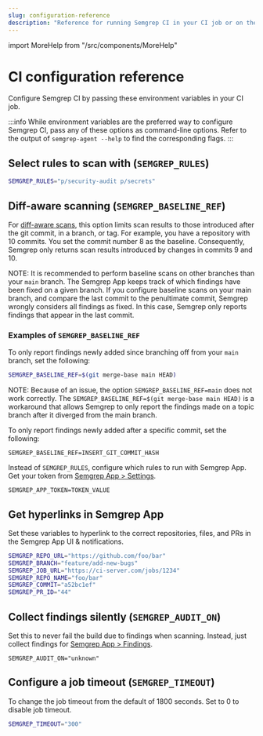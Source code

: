 ```yaml
---
slug: configuration-reference
description: "Reference for running Semgrep CI in your CI job or on the command line using semgrep-agent. Learn how to select rules to scan with, enable diff-aware scanning, connect to Semgrep App, and more."
---
```


import MoreHelp from "/src/components/MoreHelp"

# CI configuration reference

Configure Semgrep CI by passing these environment variables in your CI job.

:::info
While environment variables are the preferred way to configure Semgrep CI, pass any of these options as command-line options. Refer to the output of `semgrep-agent --help` to find the corresponding flags.
:::


## Select rules to scan with (`SEMGREP_RULES`)

```sh
SEMGREP_RULES="p/security-audit p/secrets"
```

## Diff-aware scanning (`SEMGREP_BASELINE_REF`)

For [diff-aware scans](overview.md#features), this option limits scan results to those introduced after the git commit, in a branch, or tag. For example, you have a repository with 10 commits. You set the commit number 8 as the baseline. Consequently, Semgrep only returns scan results introduced by changes in commits 9 and 10.

NOTE: It is recommended to perform baseline scans on other branches than your `main` branch. The Semgrep App keeps track of which findings have been fixed on a given branch. If you configure baseline scans on your main branch, and compare the last commit to the penultimate commit, Semgrep wrongly considers all findings as fixed. In this case, Semgrep only reports findings that appear in the last commit.
 
### Examples of `SEMGREP_BASELINE_REF`

To only report findings newly added
since branching off from your `main` branch, set the following:
```sh
SEMGREP_BASELINE_REF=$(git merge-base main HEAD)
```

NOTE: Because of an issue, the option `SEMGREP_BASELINE_REF=main` does not work correctly. The `SEMGREP_BASELINE_REF=$(git merge-base main HEAD)` is a workaround that allows Semgrep to only report the findings made on a topic branch after it diverged from the main branch. 

To only report findings newly added
after a specific commit, set the following:
<pre class="language-bash"><code>SEMGREP_BASELINE_REF=<span className="placeholder">INSERT_GIT_COMMIT_HASH</span></code></pre>

Instead of `SEMGREP_RULES`, configure which rules to run with Semgrep App.
Get your token from [Semgrep App > Settings](https://semgrep.dev/manage/settings).

<pre class="language-bash"><code>SEMGREP_APP_TOKEN=<span className="placeholder">TOKEN_VALUE</span></code></pre>

## Get hyperlinks in Semgrep App

Set these variables to hyperlink to the correct repositories, files, and PRs
in the Semgrep App UI & notifications.

```sh
SEMGREP_REPO_URL="https://github.com/foo/bar"
SEMGREP_BRANCH="feature/add-new-bugs"
SEMGREP_JOB_URL="https://ci-server.com/jobs/1234"
SEMGREP_REPO_NAME="foo/bar"
SEMGREP_COMMIT="a52bc1ef"
SEMGREP_PR_ID="44"
```

## Collect findings silently (`SEMGREP_AUDIT_ON`)

Set this to never fail the build due to findings when scanning.
Instead, just collect findings for [Semgrep App > Findings](https://semgrep.dev/manage/findings).

```
SEMGREP_AUDIT_ON="unknown"
```

## Configure a job timeout (`SEMGREP_TIMEOUT`)

To change the job timeout from the default of 1800 seconds. Set to 0 to disable job timeout.

```sh
SEMGREP_TIMEOUT="300"
```

<MoreHelp />
